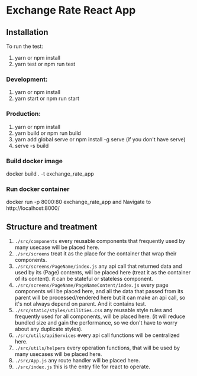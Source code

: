 # Exchange Rate React App

## Installation

To run the test:
1. yarn or npm install
2. yarn test or npm run test

### Development:
1. yarn or npm install
2. yarn start or npm run start

### Production:
1. yarn or npm install
2. yarn build or npm run build
3. yarn add global serve or npm install -g serve (if you don't have serve)
4. serve -s build

### Build docker image
docker build . -t exchange_rate_app

### Run docker container
docker run -p 8000:80 exchange_rate_app and Navigate to http://localhost:8000/


## Structure and treatment
1. `./src/components` every reusable components that frequently used by many usecase will be placed here.
2. `./src/screens` treat it as the place for the container that wrap their components.
3. `./src/screens/PageName/index.js` any api call that returned data and used by its (Page) contents, will be placed here (treat it as the container of its content). it can be stateful or stateless component.
4. `./src/screens/PageName/PageNameContent/index.js` every page components will be placed here, and all the data that passed from its parent will be processed/rendered here but it can make an api call, so it's not always depend on parent. And it contains test.
5. `./src/static/styles/utilities.css` any reusable style rules and frequently used for all components, will be placed here. (it will reduce bundled size and gain the performance, so we don't have to worry about any duplicate styles).
6. `./src/utils/apiServices` every api call functions will be centralized here.
7. `./src/utils/helpers` every operation functions, that will be used by many usecases will be placed here.
8. `./src/App.js` any route handler will be placed here.
9. `./src/index.js` this is the entry file for react to operate.
